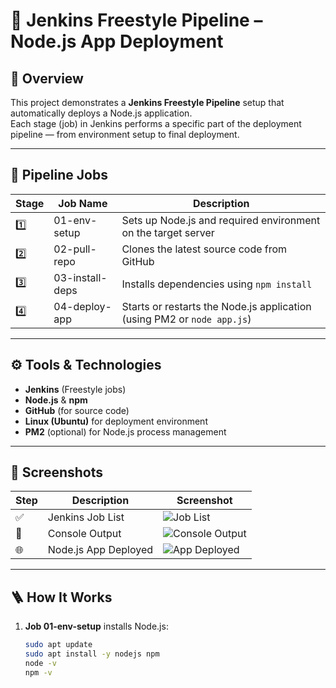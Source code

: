 # 🚀 Jenkins Freestyle Pipeline – Node.js App Deployment

## 📘 Overview
This project demonstrates a **Jenkins Freestyle Pipeline** setup that automatically deploys a Node.js application.  
Each stage (job) in Jenkins performs a specific part of the deployment pipeline — from environment setup to final deployment.

---

## 🧩 Pipeline Jobs
| Stage | Job Name | Description |
|--------|-----------|-------------|
| 1️⃣ | 01-env-setup | Sets up Node.js and required environment on the target server |
| 2️⃣ | 02-pull-repo | Clones the latest source code from GitHub |
| 3️⃣ | 03-install-deps | Installs dependencies using `npm install` |
| 4️⃣ | 04-deploy-app | Starts or restarts the Node.js application (using PM2 or `node app.js`) |

---

## ⚙️ Tools & Technologies
- **Jenkins** (Freestyle jobs)
- **Node.js** & **npm**
- **GitHub** (for source code)
- **Linux (Ubuntu)** for deployment environment
- **PM2** (optional) for Node.js process management

---

## 📸 Screenshots
| Step | Description | Screenshot |
|------|--------------|-------------|
| ✅ | Jenkins Job List | ![Job List](./screenshots/job-list.png) |
| 🧩 | Console Output | ![Console Output](./screenshots/console-output.png) |
| 🌐 | Node.js App Deployed | ![App Deployed](./screenshots/deployed-app.png) |

---

## 🪜 How It Works
1. **Job 01-env-setup** installs Node.js:
   ```bash
   sudo apt update
   sudo apt install -y nodejs npm
   node -v
   npm -v
